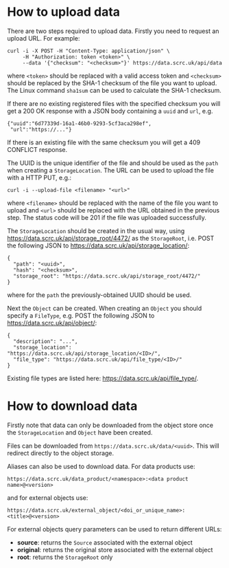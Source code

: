 # How to upload data
There are two steps required to upload data. Firstly you need to request an upload URL. For example:
```
curl -i -X POST -H "Content-Type: application/json" \
     -H "Authorization: token <token>" \
     --data '{"checksum": "<checksum>"}' https://data.scrc.uk/api/data
```
where `<token>` should be replaced with a valid access token and `<checksum>` should be replaced by the SHA-1 checksum of the file you want to upload. The Linux command `sha1sum` can be used to calculate the SHA-1 checksum.

If there are no
existing registered files with the specified checksum you will get a 200 OK response with a JSON body containing a `uuid` and `url`, e.g.
```
{"uuid":"6d77339d-16a1-46b0-9293-5cf3aca298ef",
 "url":"https://..."}
```
If there is an existing file with the same checksum you will get a 409 CONFLICT response.

The UUID is the unique identifier of the file and should be used as the `path` when creating a `StorageLocation`. The URL can be used to upload the file with a HTTP PUT, e.g.:
```
curl -i --upload-file <filename> "<url>"
```
where `<filename>` should be replaced with the name of the file you want to upload and `<url>` should be replaced with the URL obtained in the previous step. The status code will be 201 if the file was uploaded successfully.
     
The `StorageLocation` should be created in the usual way, using https://data.scrc.uk/api/storage_root/4472/ as the `StorageRoot`, i.e. POST the following JSON to https://data.scrc.uk/api/storage_location/:
```
{
  "path": "<uuid>",
  "hash": "<checksum>",
  "storage_root": "https://data.scrc.uk/api/storage_root/4472/"
}
```
where for the `path` the previously-obtained UUID should be used.

Next the `Object` can be created. When creating an `Object` you should specify a `FileType`, e.g. POST the following JSON to https://data.scrc.uk/api/object/:
```
{
  "description": "...",
  "storage_location": "https://data.scrc.uk/api/storage_location/<ID>/",
  "file_type": "https://data.scrc.uk/api/file_type/<ID>/"
}
```
Existing file types are listed here: https://data.scrc.uk/api/file_type/.

# How to download data
Firstly note that data can only be downloaded from the object store once the `StorageLocation` and `Object` have been created.

Files can be downloaded from `https://data.scrc.uk/data/<uuid>`. This will redirect directly to the object storage.

Aliases can also be used to download data. For data products use:
```
https://data.scrc.uk/data_product/<namespace>:<data product name>@<version>
```
and for external objects use:
```
https://data.scrc.uk/external_object/<doi_or_unique_name>:<title>@<version>
```
For external objects query parameters can be used to return different URLs:
* **source**: returns the `Source` associated with the external object
* **original**: returns the original store associated with the external object
* **root**: returns the `StorageRoot` only
